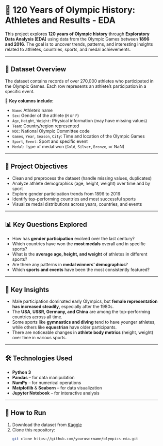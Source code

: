 # 🏅 120 Years of Olympic History: Athletes and Results - EDA

This project explores **120 years of Olympic history** through **Exploratory Data Analysis (EDA)** using data from the Olympic Games between **1896 and 2016**. The goal is to uncover trends, patterns, and interesting insights related to athletes, countries, sports, and medal achievements.

---

## 📂 Dataset Overview

The dataset contains records of over 270,000 athletes who participated in the Olympic Games. Each row represents an athlete’s participation in a specific event.

📄 **Key columns include**:
- `Name`: Athlete’s name  
- `Sex`: Gender of the athlete (`M` or `F`)  
- `Age`, `Height`, `Weight`: Physical information (may have missing values)  
- `Team`: Country/region represented  
- `NOC`: National Olympic Committee code  
- `Games`, `Year`, `Season`, `City`: Time and location of the Olympic Games  
- `Sport`, `Event`: Sport and specific event  
- `Medal`: Type of medal won (`Gold`, `Silver`, `Bronze`, or NaN)

---

## 🎯 Project Objectives

- Clean and preprocess the dataset (handle missing values, duplicates)
- Analyze athlete demographics (age, height, weight) over time and by sport
- Explore gender participation trends from 1896 to 2016
- Identify top-performing countries and most successful sports
- Visualize medal distributions across years, countries, and events

---

## 📊 Key Questions Explored

- How has **gender participation** evolved over the last century?
- Which countries have won the **most medals** overall and in specific sports?
- What is the **average age, height, and weight** of athletes in different sports?
- Are there any patterns in **medal winners' demographics**?
- Which **sports and events** have been the most consistently featured?

---

## 📌 Key Insights

- Male participation dominated early Olympics, but **female representation has increased steadily**, especially after the 1980s.
- The **USA, USSR, Germany, and China** are among the top-performing countries across all time.
- Some sports like **gymnastics and diving** tend to have younger athletes, while others like **equestrian** have older participants.
- There are noticeable changes in **athlete body metrics** (height, weight) over time in various sports.

---

## 🛠️ Technologies Used

- **Python 3**
- **Pandas** – for data manipulation
- **NumPy** – for numerical operations
- **Matplotlib** & **Seaborn** – for data visualization
- **Jupyter Notebook** – for interactive analysis

---

## 📁 How to Run

1. Download the dataset from [Kaggle](https://www.kaggle.com/datasets/heesoo37/120-years-of-olympic-history-athletes-and-results)
2. Clone this repository:
   ```bash
   git clone https://github.com/yourusername/olympics-eda.git
